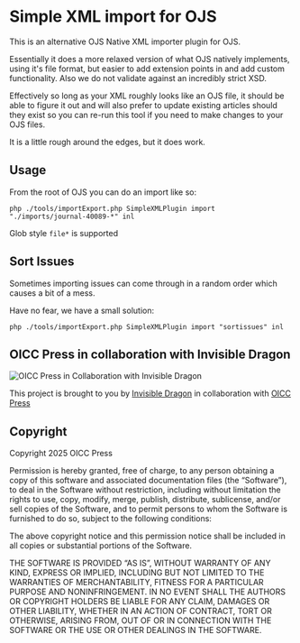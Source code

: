 # Simple XML import for OJS

This is an alternative OJS Native XML importer plugin for OJS.

Essentially it does a more relaxed version of what OJS natively implements, using it's file format,
but easier to add extension points in and add custom functionality. Also we do not validate
against an incredibly strict XSD.

Effectively so long as your XML roughly looks like an OJS file, it should be able to figure it out
and will also prefer to update existing articles should they exist so you can re-run this tool
if you need to make changes to your OJS files.

It is a little rough around the edges, but it does work.

## Usage

From the root of OJS you can do an import like so:

```
php ./tools/importExport.php SimpleXMLPlugin import "./imports/journal-40089-*" inl
```

Glob style `file*` is supported

## Sort Issues

Sometimes importing issues can come through in a random order which causes a bit of a mess.

Have no fear, we have a small solution:

```
php ./tools/importExport.php SimpleXMLPlugin import "sortissues" inl
```

## OICC Press in collaboration with Invisible Dragon

![OICC Press in Collaboration with Invisible Dragon](https://images.invisibledragonltd.com/oicc-collab.png)

This project is brought to you by [Invisible Dragon](https://invisibledragonltd.com/ojs/) in collaboration with
[OICC Press](https://oiccpress.com/)

## Copyright

Copyright 2025 OICC Press

Permission is hereby granted, free of charge, to any person obtaining a copy of this software and associated documentation files (the “Software”), to deal in the Software without restriction, including without limitation the rights to use, copy, modify, merge, publish, distribute, sublicense, and/or sell copies of the Software, and to permit persons to whom the Software is furnished to do so, subject to the following conditions:

The above copyright notice and this permission notice shall be included in all copies or substantial portions of the Software.

THE SOFTWARE IS PROVIDED “AS IS”, WITHOUT WARRANTY OF ANY KIND, EXPRESS OR IMPLIED, INCLUDING BUT NOT LIMITED TO THE WARRANTIES OF MERCHANTABILITY, FITNESS FOR A PARTICULAR PURPOSE AND NONINFRINGEMENT. IN NO EVENT SHALL THE AUTHORS OR COPYRIGHT HOLDERS BE LIABLE FOR ANY CLAIM, DAMAGES OR OTHER LIABILITY, WHETHER IN AN ACTION OF CONTRACT, TORT OR OTHERWISE, ARISING FROM, OUT OF OR IN CONNECTION WITH THE SOFTWARE OR THE USE OR OTHER DEALINGS IN THE SOFTWARE.
